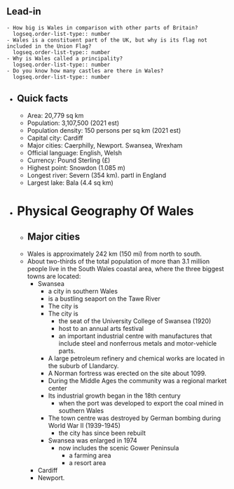 ## Lead-in
	- How big is Wales in comparison with other parts of Britain?
	  logseq.order-list-type:: number
	- Wales is a constituent part of the UK, but why is its flag not included in the Union Flag?
	  logseq.order-list-type:: number
	- Why is Wales called a principality?
	  logseq.order-list-type:: number
	- Do you know how many castles are there in Wales?
	  logseq.order-list-type:: number
- ## Quick facts
	- Area: 20,779 sq km
	- Population: 3,107,500 (2021 est)
	- Population density: 150 persons per sq km (2021 est)
	- Capital city: Cardiff
	- Major cities: Caerphilly, Newport. Swansea, Wrexham
	- Official language: English, Welsh
	- Currency: Pound Sterling (£)
	- Highest point: Snowdon (1.085 m)
	- Longest river: Severn (354 km). partl in England
	- Largest lake: Bala (4.4 sq km)
- # Physical Geography Of Wales
	- ## Major cities
	- Wales is approximately 242 km (150 mi) from north to south.
	- About two-thirds of the total population of more than 3.1 million people live in the South Wales coastal area, where the three biggest towns are located:
		- Swansea
			- a city in southern Wales
			- is a bustling seaport on the Tawe River
			- The city is
			- The city is
				- the seat of the University College of Swansea (1920)
				- host to an annual arts festival
				- an important industrial centre with manufactures that include steel and nonferrous metals and motor-vehicle parts.
			- A large petroleum refinery and chemical works are located in the suburb of Llandarcy.
			- A Norman fortress was erected on the site about 1099.
			- During the Middle Ages the community was a regional market center
			- Its industrial growth began in the 18th century
				- when the port was developed to export the coal mined in southern Wales
			- The town centre was destroyed by German bombing during World War II (1939-1945)
				- the city has since been rebuilt
			- Swansea was enlarged in 1974
				- now includes the scenic Gower Peninsula
					- a farming area
					- a resort area
		- Cardiff
		- Newport.